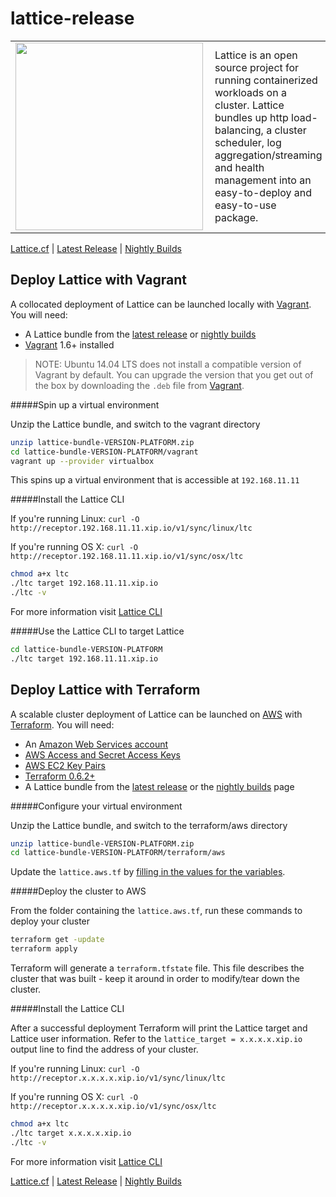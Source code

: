 # lattice-release

<table width="100%" border="0">
  <tr>
    <td>
      <a href="http://lattice.cf"><img src="https://raw.githubusercontent.com/cloudfoundry-incubator/lattice/master/lattice.png" align="left" width="300px" ></a>
    </td>
    <td>Lattice is an open source project for running containerized workloads on a cluster. Lattice bundles up http load-balancing, a cluster scheduler, log aggregation/streaming and health management into an easy-to-deploy and easy-to-use package.
    </td>
  </tr>
</table>

[Lattice.cf](http://lattice.cf) | [Latest Release](https://github.com/cloudfoundry-incubator/lattice/releases/latest) | [Nightly Builds](https://lattice.s3.amazonaws.com/nightly/index.html)

## Deploy Lattice with Vagrant

A collocated deployment of Lattice can be launched locally with [Vagrant](https://vagrantup.com/). You will need:

* A Lattice bundle from the [latest release](https://github.com/cloudfoundry-incubator/lattice/releases/latest) or [nightly builds](https://lattice.s3.amazonaws.com/nightly/index.html)
* [Vagrant](https://vagrantup.com/) 1.6+ installed 

> NOTE: Ubuntu 14.04 LTS does not install a compatible version of Vagrant by default. You can upgrade the version that you get out of the box by downloading the `.deb` file from [Vagrant](http://www.vagrantup.com/downloads.html).

#####Spin up a virtual environment

Unzip the Lattice bundle, and switch to the vagrant directory

```bash
unzip lattice-bundle-VERSION-PLATFORM.zip
cd lattice-bundle-VERSION-PLATFORM/vagrant
vagrant up --provider virtualbox
```

This spins up a virtual environment that is accessible at `192.168.11.11`

#####Install the Lattice CLI

If you're running Linux: `curl -O http://receptor.192.168.11.11.xip.io/v1/sync/linux/ltc`

If you're running OS X: `curl -O http://receptor.192.168.11.11.xip.io/v1/sync/osx/ltc`

```bash
chmod a+x ltc
./ltc target 192.168.11.11.xip.io
./ltc -v
```

For more information visit [Lattice CLI](https://github.com/cloudfoundry-incubator/lattice/blob/master/ltc/README.md)

#####Use the Lattice CLI to target Lattice

```bash
cd lattice-bundle-VERSION-PLATFORM
./ltc target 192.168.11.11.xip.io
```

## Deploy Lattice with Terraform

A scalable cluster deployment of Lattice can be launched on [AWS](https://github.com/cloudfoundry-incubator/lattice/blob/master/terraform/aws/README.md) with [Terraform](https://www.terraform.io). You will need:

* An [Amazon Web Services account](http://aws.amazon.com/)
* [AWS Access and Secret Access Keys](http://docs.aws.amazon.com/AWSSimpleQueueService/latest/SQSGettingStartedGuide/AWSCredentials.html)
* [AWS EC2 Key Pairs](http://docs.aws.amazon.com/AWSEC2/latest/UserGuide/ec2-key-pairs.html)
* [Terraform 0.6.2+](https://www.terraform.io/intro/getting-started/install.html)
* A Lattice bundle from the [latest release](https://github.com/cloudfoundry-incubator/lattice/releases/latest) or the [nightly builds](https://lattice.s3.amazonaws.com/nightly/index.html) page

#####Configure your virtual environment

Unzip the Lattice bundle, and switch to the terraform/aws directory

```bash
unzip lattice-bundle-VERSION-PLATFORM.zip
cd lattice-bundle-VERSION-PLATFORM/terraform/aws
```

Update the `lattice.aws.tf` by [filling in the values for the variables](https://github.com/cloudfoundry-incubator/lattice/blob/master/terraform/aws/README.md#configure).

#####Deploy the cluster to AWS

From the folder containing the `lattice.aws.tf`, run these commands to deploy your cluster 

```bash
terraform get -update
terraform apply
```

Terraform will generate a `terraform.tfstate` file.  This file describes the cluster that was built - keep it around in order to modify/tear down the cluster.

#####Install the Lattice CLI

After a successful deployment Terraform will print the Lattice target and Lattice user information. Refer to the `lattice_target = x.x.x.x.xip.io` output line to find the address of your cluster.

If you're running Linux: `curl -O http://receptor.x.x.x.x.xip.io/v1/sync/linux/ltc`

If you're running OS X: `curl -O http://receptor.x.x.x.x.xip.io/v1/sync/osx/ltc`

```bash
chmod a+x ltc
./ltc target x.x.x.x.xip.io
./ltc -v
```

For more information visit [Lattice CLI](https://github.com/cloudfoundry-incubator/lattice/blob/master/ltc/README.md)

[Lattice.cf](http://lattice.cf) | [Latest Release](https://github.com/cloudfoundry-incubator/lattice/releases/latest) | [Nightly Builds](https://lattice.s3.amazonaws.com/nightly/index.html)

